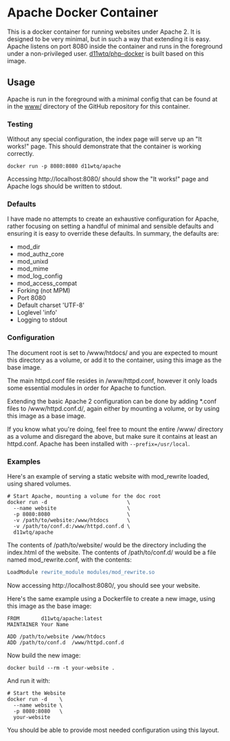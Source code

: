 # Apache Docker Container

This is a docker container for running websites under Apache 2. It is designed
to be very minimal, but in such a way that extending it is easy. Apache listens
on port 8080 inside the container and runs in the foreground under a
non-privileged user. [d11wtq/php-docker](https://github.com/d11wtq/php-docker)
is built based on this image.

## Usage

Apache is run in the foreground with a minimal config that can be found at in
the [www/](https://github.com/d11wtq/apache-docker/blob/master/www) directory
of the GitHub repository for this container.

### Testing

Without any special configuration, the index page will serve up an "It works!"
page. This should demonstrate that the container is working correctly.

```
docker run -p 8080:8080 d11wtq/apache
```

Accessing http://localhost:8080/ should show the "It works!" page and Apache
logs should be written to stdout.

### Defaults

I have made no attempts to create an exhaustive configuration for Apache,
rather focusing on setting a handful of minimal and sensible defaults and
ensuring it is easy to override these defaults. In summary, the defaults are:

  * mod_dir
  * mod_authz_core
  * mod_unixd
  * mod_mime
  * mod_log_config
  * mod_access_compat
  * Forking (not MPM)
  * Port 8080
  * Default charset 'UTF-8'
  * Loglevel 'info'
  * Logging to stdout

### Configuration

The document root is set to /www/htdocs/ and you are expected to mount this
directory as a volume, or add it to the container, using this image as the base
image.

The main httpd.conf file resides in /www/httpd.conf, however it only loads some
essential modules in order for Apache to function.

Extending the basic Apache 2 configuration can be done by adding \*.conf files
to /www/httpd.conf.d/, again either by mounting a volume, or by using this
image as a base image.

If you know what you're doing, feel free to mount the entire /www/ directory
as a volume and disregard the above, but make sure it contains at least an
httpd.conf. Apache has been installed with `--prefix=/usr/local`.

### Examples

Here's an example of serving a static website with mod_rewrite loaded, using
shared volumes.

```
# Start Apache, mounting a volume for the doc root
docker run -d                          \
  --name website                       \
  -p 8080:8080                         \
  -v /path/to/website:/www/htdocs      \
  -v /path/to/conf.d:/www/httpd.conf.d \
  d11wtq/apache
```

The contents of /path/to/website/ would be the directory including the
index.html of the website. The contents of /path/to/conf.d/ would be a file
named mod_rewrite.conf, with the contents:

``` apache
LoadModule rewrite_module modules/mod_rewrite.so
```

Now accessing http://localhost:8080/, you should see your website.

Here's the same example using a Dockerfile to create a new image, using this
image as the base image:

``` docker
FROM       d11wtq/apache:latest
MAINTAINER Your Name

ADD /path/to/website /www/htdocs
ADD /path/to/conf.d  /www/httpd.conf.d
```

Now build the new image:

```
docker build --rm -t your-website .
```

And run it with:

```
# Start the Website
docker run -d    \
  --name website \
  -p 8080:8080   \
  your-website
```

You should be able to provide most needed configuration using this layout.
